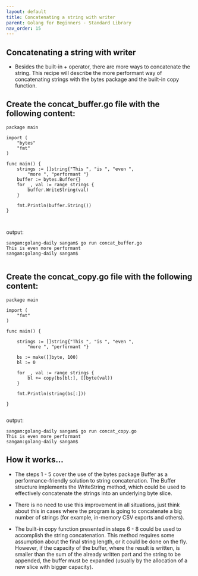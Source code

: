 ```yaml
---
layout: default
title: Concatenating a string with writer
parent: Golang for Beginners - Standard Library
nav_order: 15
---
```


## Concatenating a string with writer

- Besides the built-in + operator, there are more ways to concatenate the string.  This recipe will describe the more performant way of concatenating strings with the bytes package and the built-in copy function.



## Create the concat_buffer.go file with the following content:
```
package main

import (
	"bytes"
	"fmt"
)

func main() {
	strings := []string{"This ", "is ", "even ",
		"more ", "performant "}
	buffer := bytes.Buffer{}
	for _, val := range strings {
		buffer.WriteString(val)
	}

	fmt.Println(buffer.String())
}



```

output: 

```
sangam:golang-daily sangam$ go run concat_buffer.go
This is even more performant 
sangam:golang-daily sangam$ 


```
## Create the concat_copy.go file with the following content:

```
package main

import (
	"fmt"
)

func main() {

	strings := []string{"This ", "is ", "even ",
		"more ", "performant "}

	bs := make([]byte, 100)
	bl := 0

	for _, val := range strings {
		bl += copy(bs[bl:], []byte(val))
	}

	fmt.Println(string(bs[:]))

}


```

output: 

```
sangam:golang-daily sangam$ go run concat_copy.go
This is even more performant 
sangam:golang-daily sangam$ 
```
## How it works...

- The steps 1 - 5 cover the use of the bytes package Buffer as a performance-friendly solution to string concatenation. The Buffer structure implements the WriteString method, which could be used to effectively concatenate the strings into an underlying byte slice.

- There is no need to use this improvement in all situations, just think about this in cases where the program is going to concatenate a big number of strings (for example, in-memory CSV exports and others).

- The built-in copy function presented in steps 6 - 8 could be used to accomplish the string concatenation. This method requires some assumption about the final string length, or it could be done on the fly. However, if the capacity of the buffer, where the result is written, is smaller than the sum of the already written part and the string to be appended, the buffer must be expanded (usually by the allocation of a new slice with bigger capacity).
